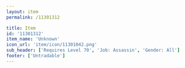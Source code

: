 ```yaml
---
layout: item
permalink: /11301312

title: Item
id: '11301312'
item_name: 'Unknown'
icon_url: 'item/icon/11301042.png'
sub_header: ['Requires Level 70', 'Job: Assassin', 'Gender: All']
footer: ['Untradable']
---
```

